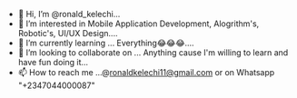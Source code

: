 - 👋 Hi, I’m @ronald_kelechi...
- 👀 I’m interested in Mobile Application Development, Alogrithm's, Robotic's, UI/UX Design....
- 🌱 I’m currently learning ... Everything😂😂😂....
- 💞️ I’m looking to collaborate on ... Anything cause I'm willing to learn and have fun doing it...
- 📫 How to reach me ...@ronaldkelechi11@gmail.com or on Whatsapp "+2347044000087"

<!---
mani9technologies/mani9technologies is a ✨ special ✨ repository because its `README.md` (this file) appears on your GitHub profile.
You can click the Preview link to take a look at your changes.
--->

